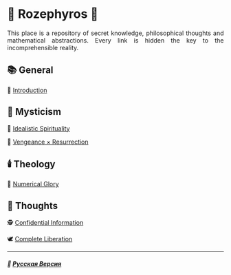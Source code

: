 # 🌹 Rozephyros 🌹
<p align="justify">This place is a repository of secret knowledge, philosophical thoughts and mathematical abstractions. Every link is hidden the key to the incomprehensible reality.</p>

## 📚 General
🥀 [Introduction](introduction.md)
## 🔮 Mysticism
🔮 [Idealistic Spirituality](mirage-2.md)

🧙 [Vengeance × Resurrection](coronzon.md)
## 🕯️ Theology
🧮 [Numerical Glory](numericalglory.md)
## 💭 Thoughts
🕵️ [Confidential Information](confidential.md)

🕊️ [Complete Liberation](liberation.md)

***

##### 🌻 [Русская Версия](index-2.md)




